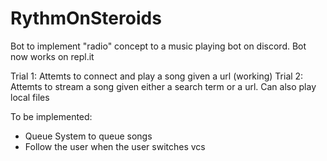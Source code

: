 # RythmOnSteroids

Bot to implement "radio" concept to a music playing bot on discord. Bot now works on repl.it

Trial 1: Attemts to connect and play a song given a url (working)
Trial 2: Attemts to stream a song given either a search term or a url. Can also play local files

To be implemented:
 - Queue System to queue songs
 - Follow the user when the user switches vcs
